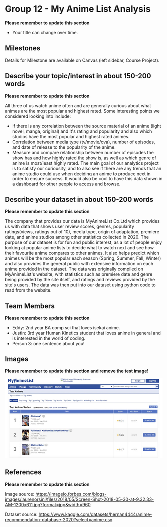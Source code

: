 # Group 12 - My Anime List Analysis

**Please remember to update this section**

- Your title can change over time.

## Milestones

Details for Milestone are available on Canvas (left sidebar, Course Project).

## Describe your topic/interest in about 150-200 words

**Please remember to update this section**

All three of us watch anime often and are generally curious about what animes are the most popular and highest rated. Some interesting points we considered looking into include:
 - If there is any correlation between the source material of an anime (light novel, manga, original) and it's rating and popularity and also which studios have the most popular and highest rated animes.
 - Correlation between media type (tv/movie/ova), number of episodes, and date of release to the popularity of the anime.
- Measure and compare relationship between number of episodes the show has and how highly rated the show is, as well as which genre of anime is most/least highly rated.
The main goal of our analytics project is to satisfy our curiousity, and to also see if there are any trends that an anime studio could use when deciding an anime to produce next in order to ensure success. It would also be cool to have this data shown in a dashboard for other people to access and browse.
## Describe your dataset in about 150-200 words

**Please remember to update this section**

The company that provides our data is MyAnimeList Co.Ltd which provides us with data that shows user review scores, genres, popularity ratings(views, ratings out of 10), media type, origin of adaptation, premiere date, and anime studios  among other statistics collected in 2020. The purpose of our dataset is for fun and public interest, as a lot of people enjoy looking at popular anime lists to decide what to watch next and see how their favourite anime compares to other animes. It also helps predict which animes will be the most popular each season (Spring, Summer, Fall, Winter) and also provides the general public with extensive information on each anime provided in the dataset. The data was originally compiled on MyAnimeList's website, with statistics such as premiere date and genre being provided by the site itself, and ratings and reviews provided by the site's users. The data was then put into our dataset using python code to read from the website.

## Team Members

**Please remember to update this section**

- Eddy: 2nd year BA comp sci that loves isekai anime.
- Justin: 3rd year Human Kinetics student that loves anime in general and is interested in the world of coding.
- Person 3: one sentence about you!

## Images

**Please remember to update this section and remove the test image!**

![MAL logo](images/MAL.png)

## References

**Please remember to update this section**



Image source: https://imageio.forbes.com/blogs-images/laurenorsini/files/2018/05/Screen-Shot-2018-05-30-at-9.32.33-AM-1200x611.jpg?format=jpg&width=960

Dataset source: https://www.kaggle.com/datasets/hernan4444/anime-recommendation-database-2020?select=anime.csv

